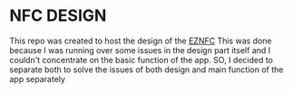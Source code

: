 # NFC DESIGN
This repo was created to host the design of the [EZNFC](https://github.com/Gviswesh/eznfc) 
This was done because I was running over some issues in the design part itself and I couldn't concentrate on the basic function of the app. SO, I decided to separate both to solve the issues of both design and main function of the app separately
